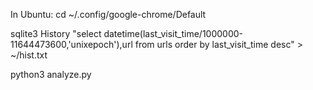 In Ubuntu:
cd ~/.config/google-chrome/Default

sqlite3 History "select datetime(last_visit_time/1000000-11644473600,'unixepoch'),url from  urls order by last_visit_time desc" > ~/hist.txt

python3 analyze.py
